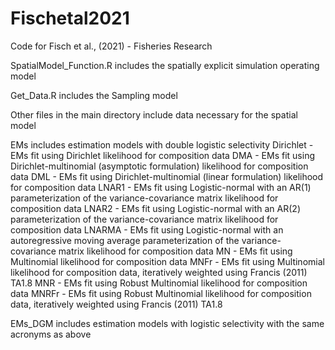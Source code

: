 # Fischetal2021
Code for Fisch et al., (2021) - Fisheries Research

SpatialModel_Function.R includes the spatially explicit simulation operating model

Get_Data.R includes the Sampling model

Other files in the main directory include data necessary for the spatial model


EMs includes estimation models with double logistic selectivity 
  Dirichlet - EMs fit using Dirichlet likelihood for composition data 
  DMA - EMs fit using Dirichlet-multinomial (asymptotic formulation) likelihood for composition data 
  DML - EMs fit using Dirichlet-multinomial (linear formulation) likelihood for composition data 
  LNAR1 - EMs fit using Logistic-normal with an AR(1) parameterization of the variance-covariance matrix likelihood for composition data 
  LNAR2 - EMs fit using Logistic-normal with an AR(2) parameterization of the variance-covariance matrix likelihood for composition data 
  LNARMA - EMs fit using Logistic-normal with an autoregressive moving average parameterization of the variance-covariance matrix likelihood for composition data 
  MN - EMs fit using Multinomial likelihood for composition data 
  MNFr - EMs fit using Multinomial likelihood for composition data, iteratively weighted using Francis (2011) TA1.8
  MNR - EMs fit using Robust Multinomial likelihood for composition data 
  MNRFr - EMs fit using Robust Multinomial likelihood for composition data, iteratively weighted using Francis (2011) TA1.8

EMs_DGM includes estimation models with logistic selectivity
  with the same acronyms as above 








